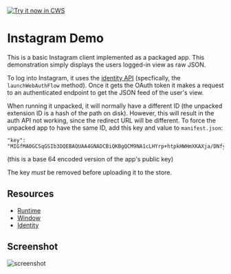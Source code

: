 <a target="_blank" href="https://chrome.google.com/webstore/detail/baaenjnmlaejajnalldcecpdafeggelb">![Try it now in CWS](https://raw.github.com/GoogleChrome/chrome-extensions-samples/master/apps/tryitnowbutton.png "Click here to install this sample from the Chrome Web Store")</a>


# Instagram Demo

This is a basic Instagram client implemented as a packaged app.  This demonstration simply displays the users logged-in view as raw JSON.

To log into Instagram, it uses the [identity API](http://developer.chrome.com/apps/identity.html) (specfically, the `launchWebAuthFlow` method). Once it gets the OAuth token it makes a request to an authenticated endpoint to get the JSON feed of the user's view.

When running it unpacked, it will normally have a different ID (the unpacked
extension ID is a hash of the path on disk). However, this will result in the
auth API not working, since the redirect URL will be different. To force the
unpacked app to have the same ID, add this key and value to `manifest.json`:

    "key": "MIGfMA0GCSqGSIb3DQEBAQUAA4GNADCBiQKBgQCM9NA1cLHYrp+htpkHWHmXKAXja/DNfyrSb2mkvfGRT/JVxbPDXJqeRXwhqwYpxgNxMxcD8skIqSy6zHWqtymzjqyFVbMg4ox7qyLC7dEMdx0TgstYjtC3KjEZNM7VM0gRlReJoQuSM/GSIGnAlUjP7Ahd1XF16JgZPICSoeFiTQIDAQAB",

(this is a base 64 encoded version of the app's public key)

The key *must* be removed before uploading it to the store.

## Resources

* [Runtime](http://developer.chrome.com/apps/app.runtime.html)
* [Window](http://developer.chrome.com/apps/app.window.html)
* [Identity](http://developer.chrome.com/apps/app.identity.html)


## Screenshot
![screenshot](/apps/samples/instagram-auth/assets/screenshot_1280_800.png)
